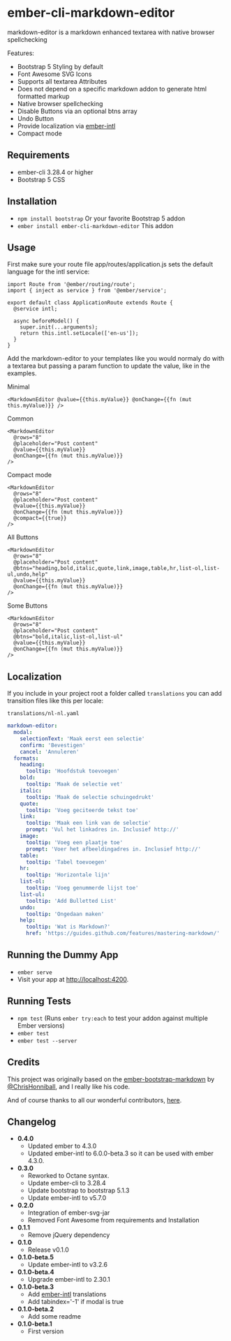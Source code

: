 # ember-cli-markdown-editor

markdown-editor is a markdown enhanced textarea with native browser spellchecking

Features:

- Bootstrap 5 Styling by default
- Font Awesome SVG Icons
- Supports all textarea Attributes
- Does not depend on a specific markdown addon to generate html formatted markup
- Native browser spellchecking
- Disable Buttons via an optional btns array
- Undo Button
- Provide localization via [ember-intl](https://github.com/ember-intl/ember-intl)
- Compact mode

## Requirements

- ember-cli 3.28.4 or higher
- Bootstrap 5 CSS

## Installation

- `npm install bootstrap` Or your favorite Bootstrap 5 addon
- `ember install ember-cli-markdown-editor` This addon

## Usage

First make sure your route file app/routes/application.js sets the default language for the intl service:

```
import Route from '@ember/routing/route';
import { inject as service } from '@ember/service';

export default class ApplicationRoute extends Route {
  @service intl;

  async beforeModel() {
    super.init(...arguments);
    return this.intl.setLocale(['en-us']);
  }
}
```

Add the markdown-editor to your templates like you would normaly do with a textarea but passing a param function to update the value, like in the examples.

Minimal

```
<MarkdownEditor @value={{this.myValue}} @onChange={{fn (mut this.myValue)}} />
```

Common

```
<MarkdownEditor
  @rows="8"
  @placeholder="Post content"
  @value={{this.myValue}}
  @onChange={{fn (mut this.myValue)}}
/>
```

Compact mode

```
<MarkdownEditor
  @rows="8"
  @placeholder="Post content"
  @value={{this.myValue}}
  @onChange={{fn (mut this.myValue)}}
  @compact={{true}}
/>
```

All Buttons

```
<MarkdownEditor
  @rows="8"
  @placeholder="Post content"
  @btns="heading,bold,italic,quote,link,image,table,hr,list-ol,list-ul,undo,help"
  @value={{this.myValue}}
  @onChange={{fn (mut this.myValue)}}
/>
```

Some Buttons

```
<MarkdownEditor
  @rows="8"
  @placeholder="Post content"
  @btns="bold,italic,list-ol,list-ul"
  @value={{this.myValue}}
  @onChange={{fn (mut this.myValue)}}
/>
```

## Localization

If you include in your project root a folder called `translations` you can add transition files like this per locale:

`translations/nl-nl.yaml`

```yaml
markdown-editor:
  modal:
    selectionText: 'Maak eerst een selectie'
    confirm: 'Bevestigen'
    cancel: 'Annuleren'
  formats:
    heading:
      tooltip: 'Hoofdstuk toevoegen'
    bold:
      tooltip: 'Maak de selectie vet'
    italic:
      tooltip: 'Maak de selectie schuingedrukt'
    quote:
      tooltip: 'Voeg geciteerde tekst toe'
    link:
      tooltip: 'Maak een link van de selectie'
      prompt: 'Vul het linkadres in. Inclusief http://'
    image:
      tooltip: 'Voeg een plaatje toe'
      prompt: 'Voer het afbeeldingadres in. Inclusief http://'
    table:
      tooltip: 'Tabel toevoegen'
    hr:
      tooltip: 'Horizontale lijn'
    list-ol:
      tooltip: 'Voeg genummerde lijst toe'
    list-ul:
      tooltip: 'Add Bulletted List'
    undo:
      tooltip: 'Ongedaan maken'
    help:
      tooltip: 'Wat is Markdown?'
      href: 'https://guides.github.com/features/mastering-markdown/'
```

## Running the Dummy App

- `ember serve`
- Visit your app at [http://localhost:4200](http://localhost:4200).

## Running Tests

- `npm test` (Runs `ember try:each` to test your addon against multiple Ember versions)
- `ember test`
- `ember test --server`

## Credits

This project was originally based on the [ember-bootstrap-markdown](https://github.com/ChrisHonniball/ember-bootstrap-markdown) by [@ChrisHonniball](https://github.com/ChrisHonniball), and I really like his code.

And of course thanks to all our wonderful contributors, [here](https://github.com/martinic/ember-cli-markdown-editor/graphs/contributors).

## Changelog

- **0.4.0**
  - Updated ember to 4.3.0
  - Updated ember-intl to 6.0.0-beta.3 so it can be used with ember 4.3.0.
- **0.3.0**
  - Reworked to Octane syntax.
  - Update ember-cli to 3.28.4
  - Update bootstrap to bootstrap 5.1.3
  - Update ember-intl to v5.7.0
- **0.2.0**
  - Integration of ember-svg-jar
  - Removed Font Awesome from requirements and Installation
- **0.1.1**
  - Remove jQuery dependency
- **0.1.0**
  - Release v0.1.0
- **0.1.0-beta.5**
  - Update ember-intl to v3.2.6
- **0.1.0-beta.4**
  - Upgrade ember-intl to 2.30.1
- **0.1.0-beta.3**
  - Add [ember-intl](https://github.com/ember-intl/ember-intl) translations
  - Add tabindex='-1' if modal is true
- **0.1.0-beta.2**
  - Add some readme
- **0.1.0-beta.1**
  - First version
